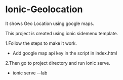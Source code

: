 # Ionic-Geolocation
It shows Geo Location using google maps.

This project is created using ionic sidemenu template.

1.Follow the steps to make it work.
 * Add google map api key in the script in index.html

2.Then go to project directory and run ionic serve.
   * ionic serve --lab
    
